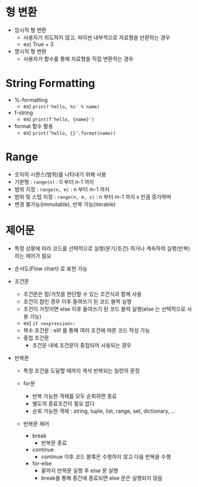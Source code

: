# 형 변환

- 암시적 형 변환
    - 사용자가 의도하지 않고, 파이썬 내부적으로 자료형을 반환하는 경우
    - ex) True + 3
- 명시적 형 변환
    - 사용자가 함수를 통해 자료형을 직접 변환하는 경우

# String Formatting

- %-formatting
    - ex) `print('hello, %s' % name)`
- f-string
    - ex) `print(f'hello, {name}')`
- format 함수 활용
    - ex) `print(’hello, {}’.format(name))`

# Range

- 숫자의 시퀀스(범위)를 나타내기 위해 사용
- 기본형 : `range(n)` : 0 부터  n-1 까지
- 범위 지정 : `range(n, m)` : n 부터 m-1 까지
- 범위 및 스텝 지정 : `range(n, m, s)` : n 부터 m-1 까지 s 만큼 증가하며
- 변경 불가능(immutable), 반복 가능(iterable)

# 제어문

- 특정 상황에 따라 코드를 선택적으로 실행(분기/조건) 하거나 계속하여 실행(반복)하는 제어가 필요
- 순서도(Flow chart) 로 표현 가능
- 조건문
    - 조건문은 참/거짓을 판단할 수 있는 조건식과 함께 사용
    - 조건이 참인 경우 이후 들여쓰기 된 코드 블럭 실행
    - 조건이 거짓이면 else 이후 들여쓰기 된 코드 블럭 실행(else 는 선택적으로 사용 가능)
    - ex) `if <expression>:`
    - 복수 조건문 : elif 를 통해 여러 조건에 따른 코드 작성 가능
    - 중첩 조건문
        - 조건문 내에 조건문이 중첩되어 사용되는 경우

- 반복문

  - 특정 조건을 도달할 때까지 계삭 반복되는 일련의 문장
  - for문
    - 반복 가능한 객체를 모두 순회하면 종료
    - 별도의 종료조건이 필요 없다
    - 순회 가능한 객체 : string, tuple, list, range, set, dictionary, …

  - 반복문 제어

    - break
      - 반복문 종료
    - continue
      - continue 이후 코드 블록은 수행하지 않고 다음 반복을 수행
    - for-else
      - 끝까지 반복문 실행 후 else 문 실행
      - break를 통해 중간에 종료되면 else 문은 실행되지 않음